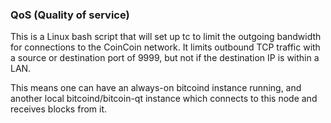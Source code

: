 ### QoS (Quality of service) ###

This is a Linux bash script that will set up tc to limit the outgoing bandwidth for connections to the CoinCoin network. It limits outbound TCP traffic with a source or destination port of 9999, but not if the destination IP is within a LAN.

This means one can have an always-on bitcoind instance running, and another local bitcoind/bitcoin-qt instance which connects to this node and receives blocks from it.
